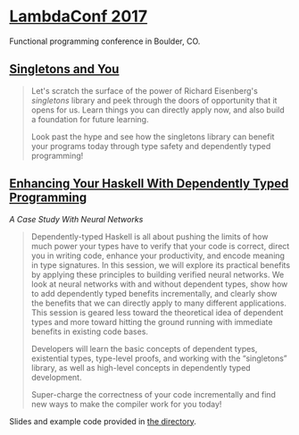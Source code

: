 [LambdaConf 2017](https://mstksg.github.io/talks/lambdaconf-2017 "LambdaConf 2017")
===================================================================================

Functional programming conference in Boulder, CO.

[Singletons and You](https://mstksg.github.io/talks/lambdaconf-2017/singletons/singleton-slides.html "Singletons and You")
--------------------------------------------------------------------------------------------------------------------------

> Let's scratch the surface of the power of Richard Eisenberg's
> *singletons* library and peek through the doors of opportunity that it
> opens for us. Learn things you can directly apply now, and also build
> a foundation for future learning.
>
> Look past the hype and see how the singletons library can benefit your
> programs today through type safety and dependently typed programming!

[Enhancing Your Haskell With Dependently Typed Programming](https://mstksg.github.io/talks/lambdaconf-2017/dependent-types/dependent-types.html "Enhancing Your Haskell With Dependently Typed Programming")
------------------------------------------------------------------------------------------------------------------------------------------------------------------------------------------------------------

*A Case Study With Neural Networks*

> Dependently-typed Haskell is all about pushing the limits of how much
> power your types have to verify that your code is correct, direct you
> in writing code, enhance your productivity, and encode meaning in type
> signatures. In this session, we will explore its practical benefits by
> applying these principles to building verified neural networks. We
> look at neural networks with and without dependent types, show how to
> add dependently typed benefits incrementally, and clearly show the
> benefits that we can directly apply to many different applications.
> This session is geared less toward the theoretical idea of dependent
> types and more toward hitting the ground running with immediate
> benefits in existing code bases.
>
> Developers will learn the basic concepts of dependent types,
> existential types, type-level proofs, and working with the
> “singletons” library, as well as high-level concepts in dependently
> typed development.
>
> Super-charge the correctness of your code incrementally and find new
> ways to make the compiler work for you today!

Slides and example code provided in [the
directory](https://github.com/mstksg/talks/tree/master/lambdaconf-2017/dependent-types).
